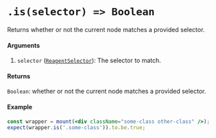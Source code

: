 # `.is(selector) => Boolean`

Returns whether or not the current node matches a provided selector.


#### Arguments

1. `selector` ([`ReagentSelector`](../selector.md)): The selector to match.



#### Returns

`Boolean`: whether or not the current node matches a provided selector.



#### Example


```jsx
const wrapper = mount(<div className="some-class other-class" />);
expect(wrapper.is('.some-class')).to.be.true;
```


